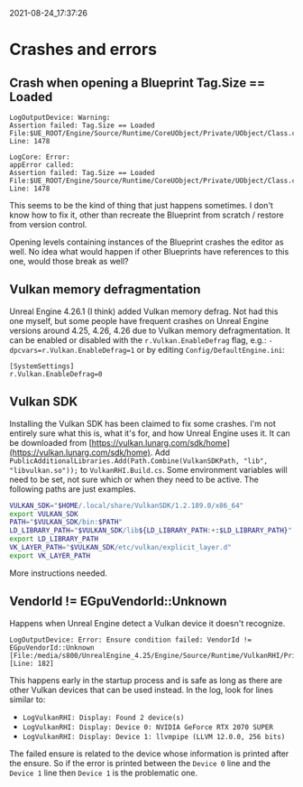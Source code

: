 2021-08-24_17:37:26

# Crashes and errors

##  Crash when opening a Blueprint Tag.Size == Loaded
```
LogOutputDevice: Warning:
Assertion failed: Tag.Size == Loaded
File:$UE_ROOT/Engine/Source/Runtime/CoreUObject/Private/UObject/Class.cpp
Line: 1478

LogCore: Error:
appError called:
Assertion failed: Tag.Size == Loaded File:$UE_ROOT/Engine/Source/Runtime/CoreUObject/Private/UObject/Class.cpp
Line: 1478
```

This seems to be the kind of thing that just happens sometimes. I don't know how to fix it, other than recreate the Blueprint from scratch / restore from version control.

Opening levels containing instances of the Blueprint crashes the editor as well.
No idea what would happen if other Blueprints have references to this one, would those break as well?


## Vulkan memory defragmentation

Unreal Engine 4.26.1 (I think) added Vulkan memory defrag.
Not had this one myself, but some people have frequent crashes on Unreal Engine versions around 4.25, 4.26, 4.26 due to Vulkan memory defragmentation.
It can be enabled or disabled with the `r.Vulkan.EnableDefrag` flag, e.g.:
`-dpcvars=r.Vulkan.EnableDefrag=1`
or by editing `Config/DefaultEngine.ini`:
```
[SystemSettings]
r.Vulkan.EnableDefrag=0
```

## Vulkan SDK

Installing the Vulkan SDK has been claimed to fix some crashes.
I'm not entirely sure what this is, what it's for, and how Unreal Engine uses it.
It can be downloaded from [https://vulkan.lunarg.com/sdk/home](https://vulkan.lunarg.com/sdk/home).
Add `PublicAdditionalLibraries.Add(Path.Combine(VulkanSDKPath, "lib", "libvulkan.so"));` to `VulkanRHI.Build.cs`.
Some environment variables will need to be set, not sure which or when they need to be active.
The following paths are just examples.
```bash
VULKAN_SDK="$HOME/.local/share/VulkanSDK/1.2.189.0/x86_64"
export VULKAN_SDK
PATH="$VULKAN_SDK/bin:$PATH"
LD_LIBRARY_PATH="$VULKAN_SDK/lib${LD_LIBRARY_PATH:+:$LD_LIBRARY_PATH}"
export LD_LIBRARY_PATH
VK_LAYER_PATH="$VULKAN_SDK/etc/vulkan/explicit_layer.d"
export VK_LAYER_PATH
```
More instructions needed.

## VendorId != EGpuVendorId::Unknown

Happens when Unreal Engine detect a Vulkan device it doesn't recognize.
```
LogOutputDevice: Error: Ensure condition failed: VendorId != EGpuVendorId::Unknown [File:/media/s800/UnrealEngine_4.25/Engine/Source/Runtime/VulkanRHI/Private/VulkanDevice.cpp] [Line: 182]

```

This happens early in the startup process and is safe as long as there are other Vulkan devices that can be used instead.
In the log, look for lines similar to:
- `LogVulkanRHI: Display: Found 2 device(s)`
- `LogVulkanRHI: Display: Device 0: NVIDIA GeForce RTX 2070 SUPER`
- `LogVulkanRHI: Display: Device 1: llvmpipe (LLVM 12.0.0, 256 bits)`

The failed ensure is related to the device whose information is printed after the ensure.
So if the error is printed between the `Device 0` line and the `Device 1` line then `Device 1` is the problematic one.

